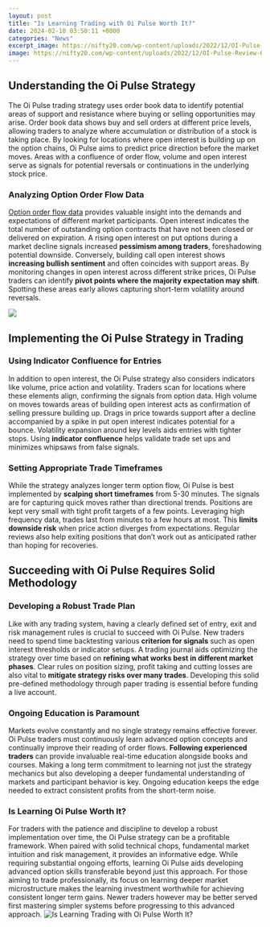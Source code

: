 ```yaml
---
layout: post
title: "Is Learning Trading with Oi Pulse Worth It?"
date: 2024-02-10 03:50:11 +0000
categories: "News"
excerpt_image: https://nifty20.com/wp-content/uploads/2022/12/OI-Pulse-Review-OI-Analysis.jpg
image: https://nifty20.com/wp-content/uploads/2022/12/OI-Pulse-Review-OI-Analysis.jpg
---
```


## Understanding the Oi Pulse Strategy 
The Oi Pulse trading strategy uses order book data to identify potential areas of support and resistance where buying or selling opportunities may arise. Order book data shows buy and sell orders at different price levels, allowing traders to analyze where accumulation or distribution of a stock is taking place. By looking for locations where open interest is building up on the option chains, Oi Pulse aims to predict price direction before the market moves. Areas with a confluence of order flow, volume and open interest serve as signals for potential reversals or continuations in the underlying stock price.
### Analyzing Option Order Flow Data
[Option order flow data](https://store.fi.io.vn/xmas-holiday-santa-riding-rottweiler-dog-christmas-2) provides valuable insight into the demands and expectations of different market participants. Open interest indicates the total number of outstanding option contracts that have not been closed or delivered on expiration. A rising open interest on put options during a market decline signals increased **pessimism among traders**, foreshadowing potential downside. Conversely, building call open interest shows **increasing bullish sentiment** and often coincides with support areas. By monitoring changes in open interest across different strike prices, Oi Pulse traders can identify **pivot points where the majority expectation may shift**. Spotting these areas early allows capturing short-term volatility around reversals.

![](https://i.ytimg.com/vi/ltuQCHz1wbg/maxresdefault.jpg)
## Implementing the Oi Pulse Strategy in Trading
### Using Indicator Confluence for Entries  
In addition to open interest, the Oi Pulse strategy also considers indicators like volume, price action and volatility. Traders scan for locations where these elements align, confirming the signals from option data. High volume on moves towards areas of building open interest acts as confirmation of selling pressure building up. Drags in price towards support after a decline accompanied by a spike in put open interest indicates potential for a bounce. Volatility expansion around key levels aids entries with tighter stops. Using **indicator confluence** helps validate trade set ups and minimizes whipsaws from false signals.
### Setting Appropriate Trade Timeframes
While the strategy analyzes longer term option flow, Oi Pulse is best implemented by **scalping short timeframes** from 5-30 minutes. The signals are for capturing quick moves rather than directional trends. Positions are kept very small with tight profit targets of a few points. Leveraging high frequency data, trades last from minutes to a few hours at most. This **limits downside risk** when price action diverges from expectations. Regular reviews also help exiting positions that don’t work out as anticipated rather than hoping for recoveries.
## Succeeding with Oi Pulse Requires Solid Methodology
### Developing a Robust Trade Plan 
Like with any trading system, having a clearly defined set of entry, exit and risk management rules is crucial to succeed with Oi Pulse. New traders need to spend time backtesting various **criterion for signals** such as open interest thresholds or indicator setups. A trading journal aids optimizing the strategy over time based on **refining what works best in different market phases**. Clear rules on position sizing, profit taking and cutting losses are also vital to **mitigate strategy risks over many trades**. Developing this solid pre-defined methodology through paper trading is essential before funding a live account.
### Ongoing Education is Paramount 
Markets evolve constantly and no single strategy remains effective forever. Oi Pulse traders must continuously learn advanced option concepts and continually improve their reading of order flows. **Following experienced traders** can provide invaluable real-time education alongside books and courses. Making a long term commitment to learning not just the strategy mechanics but also developing a deeper fundamental understanding of markets and participant behavior is key. Ongoing education keeps the edge needed to extract consistent profits from the short-term noise.
### Is Learning Oi Pulse Worth It? 
For traders with the patience and discipline to develop a robust implementation over time, the Oi Pulse strategy can be a profitable framework. When paired with solid technical chops, fundamental market intuition and risk management, it provides an informative edge. While requiring substantial ongoing efforts, learning Oi Pulse aids developing advanced option skills transferable beyond just this approach. For those aiming to trade professionally, its focus on learning deeper market microstructure makes the learning investment worthwhile for achieving consistent longer term gains. Newer traders however may be better served first mastering simpler systems before progressing to this advanced approach.
![Is Learning Trading with Oi Pulse Worth It?](https://nifty20.com/wp-content/uploads/2022/12/OI-Pulse-Review-OI-Analysis.jpg)